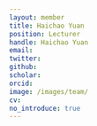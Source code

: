 ```yaml
---
layout: member
title: Haichao Yuan
position: Lecturer 
handle: Haichao Yuan
email: 
twitter: 
github: 
scholar:
orcid: 
image: /images/team/
cv: 
no_introduce: true
---
```

